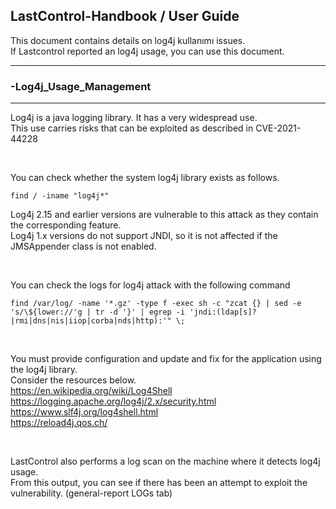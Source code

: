 ## LastControl-Handbook / User Guide
This document contains details on log4j kullanımı issues.<br>
If Lastcontrol reported an log4j usage, you can use this document.

---
### -Log4j_Usage_Management
---
Log4j is a java logging library. It has a very widespread use. <br>
This use carries risks that can be exploited as described in CVE-2021-44228 <br>

<br>

You can check whether the system log4j library exists as follows.<br>
```
find / -iname "log4j*"
```

Log4j 2.15 and earlier versions are vulnerable to this attack as they contain the corresponding feature. <br>
Log4j 1.x versions do not support JNDI, so it is not affected if the JMSAppender class is not enabled. <br>

<br>

You can check the logs for log4j attack with the following command <br>

```
find /var/log/ -name '*.gz' -type f -exec sh -c "zcat {} | sed -e 's/\${lower://'g | tr -d '}' | egrep -i 'jndi:(ldap[s]?|rmi|dns|nis|iiop|corba|nds|http):'" \;
```

<br>

You must provide configuration and update and fix for the application using the log4j library. <br>
Consider the resources below. <br>
https://en.wikipedia.org/wiki/Log4Shell<br>
https://logging.apache.org/log4j/2.x/security.html<br>
https://www.slf4j.org/log4shell.html<br>
https://reload4j.qos.ch/<br>

<br>

LastControl also performs a log scan on the machine where it detects log4j usage. <br>
From this output, you can see if there has been an attempt to exploit the vulnerability. (general-report LOGs tab) <br>
